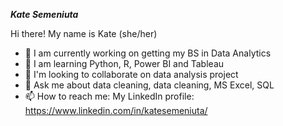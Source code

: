 ***Kate Semeniuta***

Hi there! My name is Kate (she/her)

- 🔭 I am currently working on getting my BS in Data Analytics
- 🌱 I am learning Python, R, Power BI and Tableau
- 👯 I'm looking to collaborate on data analysis project
- 💬 Ask me about data cleaning, data cleaning, MS Excel, SQL
- 📫 How to reach me:
  My LinkedIn profile: https://www.linkedin.com/in/katesemeniuta/
